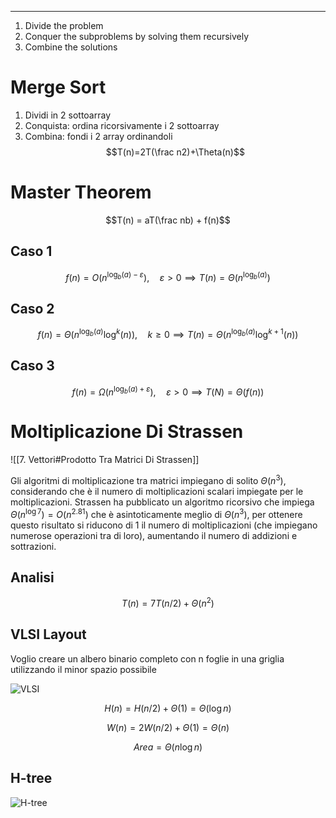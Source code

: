 ----

1. Divide the problem
2. Conquer the subproblems by solving them recursively
3. Combine the solutions

# Merge Sort

1. Dividi in 2 sottoarray
2. Conquista: ordina ricorsivamente i 2 sottoarray
3. Combina: fondi i 2 array ordinandoli
$$T(n)=2T(\frac n2)+\Theta(n)$$


# Master Theorem

$$T(n) = aT(\frac nb) + f(n)$$

## Caso 1

$$f(n) = O(n^{\log_b(a) - \varepsilon}),\quad \varepsilon>0 \implies T(n)=\Theta(n^{\log_b(a)}) $$

## Caso 2

$$f(n)=\Theta(n^{\log_b(a)} \log^{k}(n)), \quad k \geq 0 \implies T(n)=\Theta(n^{\log_b(a)} \log^{k+1}(n))$$

## Caso 3

$$f(n)=\Omega(n^{\log_b(a) + \varepsilon}), \quad \varepsilon > 0 \implies T(N)=\Theta(f(n))$$

# Moltiplicazione Di Strassen

![[7. Vettori#Prodotto Tra Matrici Di Strassen]]

Gli algoritmi di moltiplicazione tra matrici impiegano di solito $\Theta (n^3)$, considerando che è il numero di moltiplicazioni scalari impiegate per le moltiplicazioni. Strassen ha pubblicato un algoritmo ricorsivo che impiega $\Theta (n^{\log 7}) = O(n^{2.81})$ che è asintoticamente meglio di $\Theta(n^3)$, per ottenere questo risultato si riducono di 1 il numero di moltiplicazioni (che impiegano numerose operazioni tra di loro), aumentando il numero di addizioni e sottrazioni.

## Analisi

$$ T(n) = 7 T(n/2) + \Theta(n^2)$$

## VLSI Layout

Voglio creare un albero binario completo con n foglie in una griglia utilizzando il minor spazio possibile

![VLSI](VLSI.png)

$$H(n)=H(n/2) + \Theta(1)= \Theta(\log n)$$

$$ W(n) = 2W(n/2) + \Theta(1)= \Theta(n)$$

$$Area=\Theta(n \log n)$$

## H-tree

![H-tree](H-tree.png)
